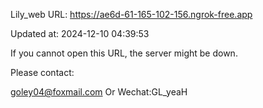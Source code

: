 Lily_web URL: https://ae6d-61-165-102-156.ngrok-free.app

Updated at: 2024-12-10 04:39:53

If you cannot open this URL, the server might be down.

Please contact: 

goley04@foxmail.com Or Wechat:GL_yeaH